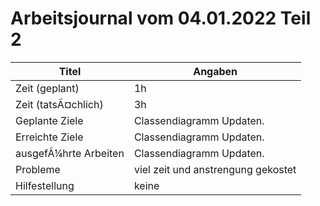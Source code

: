 # Arbeitsjournal vom 04.01.2022 Teil 2

|Titel |Angaben  |
| --- | --- |
|Zeit (geplant)|1h|
|Zeit (tatsÃ¤chlich)| 3h |
|Geplante Ziele| Classendiagramm Updaten. |
|Erreichte Ziele| Classendiagramm Updaten. |
|ausgefÃ¼hrte Arbeiten| Classendiagramm Updaten. |
|Probleme| viel zeit und anstrengung gekostet |
|Hilfestellung| keine |

